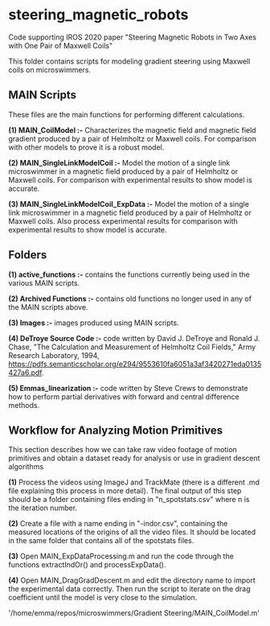 # steering_magnetic_robots
Code supporting IROS 2020 paper "Steering Magnetic Robots in Two Axes with One Pair of Maxwell Coils" 

This folder contains scripts for modeling gradient steering using Maxwell coils on microswimmers. 

## MAIN Scripts

These files are the main functions for performing different calculations.    

**(1) MAIN_CoilModel :-** Characterizes the magnetic field and magnetic field gradient produced by a pair of Helmholtz or Maxwell coils. For comparison with other models to prove it is a robust model.    

**(2) MAIN_SingleLinkModelCoil :-** Model the motion of a single link microswimmer in a magnetic field produced by a pair of Helmholtz or Maxwell coils. For comparison with experimental results to show model is accurate.   

**(3) MAIN_SingleLinkModelCoil_ExpData :-** Model the motion of a single link microswimmer in a magnetic field produced by a pair of Helmholtz or Maxwell coils. Also process experimental results for comparison with experimental results to show model is accurate.   

## Folders

**(1) active_functions :-** contains the functions currently being used in the various MAIN scripts.    

**(2) Archived Functions :-** contains old functions no longer used in any of the MAIN scripts above.    

**(3) Images :-** images produced using MAIN scripts.    

**(4) DeTroye Source Code :-** code written by David J. DeTroye and Ronald J. Chase, "The Calculation and Measurement of Helmholtz Coil Fields," Army Research Laboratory, 1994, <https://pdfs.semanticscholar.org/e294/9553610fa6051a3af3420271eda0135427a6.pdf>.    

**(5) Emmas_linearization :-** code written by Steve Crews to demonstrate how to perform partial derivatives with forward and central difference methods.  

## Workflow for Analyzing Motion Primitives

This section describes how we can take raw video footage of motion primitives and obtain a dataset ready for analysis or use in gradient descent algorithms

**(1)** Process the videos using ImageJ and TrackMate (there is a different .md file explaining this process in more detail). The final output of this step should be a folder containing files ending in "n_spotstats.csv" where n is the iteration number. 

**(2)** Create a file with a name ending in "-indor.csv", containing the measured locations of the origins of all the video files. It should be located in the same folder that contains all of the spotstats files. 

**(3)** Open MAIN_ExpDataProcessing.m and run the code through the functions extractIndOr() and processExpData(). 

**(4)** Open MAIN_DragGradDescent.m and edit the directory name to import the experimental data correctly. Then run the script to iterate on the drag coefficient until the model is very close to the simulation.

'/home/emma/repos/microswimmers/Gradient Steering/MAIN_CoilModel.m' 
